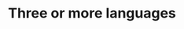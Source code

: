 ---
title: Three or more languages
permalink: /patterns/preferred-language/three-or-more-languages/
layout: styleguide
category: Patterns
lead: Help users choose from among three or more languages; allow users to select from multiple available languages, such as English, Spanish, Chinese, and Arabic.
---